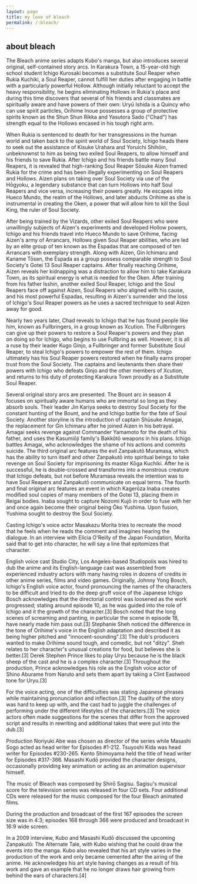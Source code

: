 ```yaml
---
layout: page
title: my love of bleach
permalink: /:bleach/
---
```


## about bleach
The Bleach anime series adapts Kubo's manga, but also introduces several original, self-contained story arcs. In Karakura Town, a 15-year-old high school student Ichigo Kurosaki becomes a substitute Soul Reaper when Rukia Kuchiki, a Soul Reaper, cannot fulfill her duties after engaging in battle with a particularly powerful Hollow. Although initially reluctant to accept the heavy responsibility, he begins eliminating Hollows in Rukia's place and during this time discovers that several of his friends and classmates are spiritually aware and have powers of their own: Uryū Ishida is a Quincy who can use spirit particles, Orihime Inoue possesses a group of protective spirits known as the Shun Shun Rikka and Yasutora Sado ("Chad") has strength equal to the Hollows encased in his tough right arm.

When Rukia is sentenced to death for her transgressions in the human world and taken back to the spirit world of Soul Society, Ichigo heads there to seek out the assistance of Kisuke Urahara and Yoruichi Shihōin, unbeknownst to him as being two exiled Soul Reapers, to allow himself and his friends to save Rukia. After Ichigo and his friends battle many Soul Reapers, it is revealed that high-ranking Soul Reaper Sōsuke Aizen framed Rukia for the crime and has been illegally experimenting on Soul Reapers and Hollows. Aizen plans on taking over Soul Society via use of the Hōgyoku, a legendary substance that can turn Hollows into half Soul Reapers and vice versa, increasing their powers greatly. He escapes into Hueco Mundo, the realm of the Hollows, and later abducts Orihime as she is instrumental in creating the Oken, a power that will allow him to kill the Soul King, the ruler of Soul Society.

After being trained by the Vizards, other exiled Soul Reapers who were unwillingly subjects of Aizen's experiments and developed Hollow powers, Ichigo and his friends travel into Hueco Mundo to save Orihime, facing Aizen's army of Arrancars, Hollows given Soul Reaper abilities, who are led by an elite group of ten known as the Èspadas that are composed of ten Arrancars with exemplary strength. Along with Aizen, Gin Ichimaru and Kaname Tōsen, the Èspada as a group possess comparable strength to Soul Society's Gotei 13 Soul Reaper captains. After finally reaching Orihime, Aizen reveals her kidnapping was a distraction to allow him to take Karakura Town, as its spiritual energy is what is needed for the Oken. After training from his father Isshin, another exiled Soul Reaper, Ichigo and the Soul Reapers face off against Aizen, Soul Reapers who aligned with his cause, and his most powerful Èspadas, resulting in Aizen's surrender and the loss of Ichigo's Soul Reaper powers as he uses a sacred technique to seal Aizen away for good.

Nearly two years later, Chad reveals to Ichigo that he has found people like him, known as Fullbringers, in a group known as Xcution. The Fullbringers can give up their powers to restore a Soul Reaper's powers and they plan on doing so for Ichigo, who begins to use Fullbring as well. However, it is all a ruse by their leader Kugo Ginjo, a Fullbringer and former Substitute Soul Reaper, to steal Ichigo's powers to empower the rest of them. Ichigo ultimately has his Soul Reaper powers restored when he finally earns proper trust from the Soul Society. The captains and lieutenants then share their powers with Ichigo who defeats Ginjo and the other members of Xcution, and returns to his duty of protecting Karakura Town proudly as a Substitute Soul Reaper.

Several original story arcs are presented. The Bount arc in season 4 focuses on spiritually aware humans who are immortal so long as they absorb souls. Their leader Jin Kariya seeks to destroy Soul Society for the constant hunting of the Bount, and he and Ichigo battle for the fate of Soul Society. Another storyline is the introduction of captain Shūsuke Amagai, the replacement for Gin Ichimaru after he joined Aizen in his betrayal. Amagai seeks revenge against Commander Yamamoto for the death of his father, and uses the Kasumiōji family's Bakkōtō weapons in his plans. Ichigo battles Amagai, who acknowledges the shame of his actions and commits suicide. The third original arc features the evil Zanpakutō Muramasa, which has the ability to turn itself and other Zanpakutō into spiritual beings to take revenge on Soul Society for imprisoning its master Kōga Kuchiki. After he is successful, he is double-crossed and transforms into a monstrous creature that Ichigo defeats, but not before Muramasa reveals the intention was to have Soul Reapers and Zanpakutō communicate on equal terms. The fourth and final original arc features an event in which Kagerōza Inaba creates modified soul copies of many members of the Gotei 13, placing them in Reigai bodies. Inaba sought to capture Nozomi Kujō in order to fuse with her and once again become their original being Ōko Yushima. Upon fusion, Yushima sought to destroy the Soul Society.

Casting
Ichigo's voice actor Masakazu Morita tries to recreate the mood that he feels when he reads the comment and imagines hearing the dialogue. In an interview with Elicia O'Reilly of the Japan Foundation, Morita said that to get into character, he will say a line that epitomizes that character.

English voice cast
Studio City, Los Angeles-based Studiopolis was hired to dub the anime and its English-language cast was assembled from experienced industry actors with many having roles in dozens of credits in other anime series, films and video games. Originally, Johnny Yong Bosch, Ichigo's English voice actor, found pronouncing the names of the characters to be difficult and tried to do the deep gruff voice of the Japanese Ichigo Bosch acknowledges that the directorial control was loosened as the work progressed; stating around episode 10, as he was guided into the role of Ichigo and it the growth of the character.[3] Bosch noted that the long scenes of screaming and panting, in particular the scene in episode 18, have nearly made him pass out.[3] Stephanie Sheh noticed the difference in the tone of Orihime's voice in the English adaptation and described it as being higher pitched and "innocent-sounding".[3] The dub's producers wanted to make Orihime sound tough, and comedic, but not "ditzy". Sheh relates to her character's unusual creations for food, but believes she is better.[3] Derek Stephen Prince likes to play Uryu because he is the black sheep of the cast and he is a complex character.[3] Throughout the production, Prince acknowledges his role as the English voice actor of Shino Aburame from Naruto and sets them apart by taking a Clint Eastwood tone for Uryu.[3]

For the voice acting, one of the difficulties was stating Japanese phrases while maintaining pronunciation and inflection.[3] The duality of the story was hard to keep up with, and the cast had to juggle the challenges of performing under the different lifestyles of the characters.[3] The voice actors often made suggestions for the scenes that differ from the approved script and results in rewriting and additional takes that were put into the dub.[3]

Production
Noriyuki Abe was chosen as director of the series while Masashi Sogo acted as head writer for Episodes #1-212. Tsuyoshi Kida was head writer for Episodes #230-265. Kento Shimoyama held the title of head writer for Episodes #317-366. Masashi Kudō provided the character designs, occasionally providing key animation or acting as an animation supervisor himself.

The music of Bleach was composed by Shirō Sagisu. Sagisu's musical score for the television series was released in four CD sets. Four additional CDs were released for the music composed for the four Bleach animated films.

During the production and broadcast of the first 167 episodes the screen size was in 4:3; episodes 168 through 366 were produced and broadcast in 16:9 wide screen.

In a 2009 interview, Kubo and Masashi Kudō discussed the upcoming Zanpakutō: The Alternate Tale, with Kubo wishing that he could draw the events into the manga. Kubo also revealed that his art style varies in the production of the work and only became cemented after the airing of the anime. He acknowledges his art style having changes as a result of his work and gave an example that he no longer draws hair growing from behind the ears of characters.[4]
